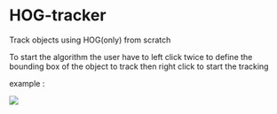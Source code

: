 # HOG-tracker
Track objects using HOG(only) from scratch


To start the algorithm the user have to left click twice to define the bounding box of the object to track then right click to start the tracking

example : 

 ![](ezgif.com-gif-maker-min.gif)
